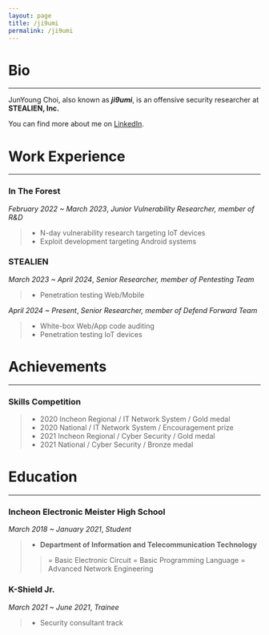 ```yaml
---
layout: page
title: /ji9umi
permalink: /ji9umi
---
```


# Bio
---
JunYoung Choi, also known as ***ji9umi***, is an offensive security researcher at **STEALIEN, Inc.**

You can find more about me on [LinkedIn](https://www.linkedin.com/in/junyoung-choi-106a96229).

# Work Experience
---
### In The Forest

*February 2022 ~ March 2023*, *Junior Vulnerability Researcher, member of R&D*

> - N-day vulnerability research targeting IoT devices
> - Exploit development targeting Android systems

### STEALIEN

*March 2023 ~ April 2024*, *Senior Researcher, member of Pentesting Team*

> - Penetration testing Web/Mobile

*April 2024 ~ Present*, *Senior Researcher, member of Defend Forward Team*

> - White-box Web/App code auditing
> - Penetration testing IoT devices


# Achievements
---

### Skills Competition

> - 2020 Incheon Regional / IT Network System / Gold medal
> - 2020 National / IT Network System / Encouragement prize
> - 2021 Incheon Regional / Cyber Security / Gold medal
> - 2021 National / Cyber Security / Bronze medal

# Education
---

### Incheon Electronic Meister High School
*March 2018 ~ January 2021*, *Student*

> - **Department of Information and Telecommunication Technology**
> > = Basic Electronic Circuit
> > = Basic Programming Language
> > = Advanced Network Engineering

### K-Shield Jr.
*March 2021 ~ June 2021*, *Trainee*

> - Security consultant track
